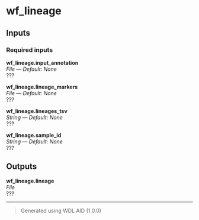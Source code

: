 # wf_lineage


## Inputs

### Required inputs
<p name="wf_lineage.input_annotation">
        <b>wf_lineage.input_annotation</b><br />
        <i>File &mdash; Default: None</i><br />
        ???
</p>
<p name="wf_lineage.lineage_markers">
        <b>wf_lineage.lineage_markers</b><br />
        <i>File &mdash; Default: None</i><br />
        ???
</p>
<p name="wf_lineage.lineages_tsv">
        <b>wf_lineage.lineages_tsv</b><br />
        <i>String &mdash; Default: None</i><br />
        ???
</p>
<p name="wf_lineage.sample_id">
        <b>wf_lineage.sample_id</b><br />
        <i>String &mdash; Default: None</i><br />
        ???
</p>

## Outputs
<p name="wf_lineage.lineage">
        <b>wf_lineage.lineage</b><br />
        <i>File</i><br />
        ???
</p>

<hr />

> Generated using WDL AID (1.0.0)
